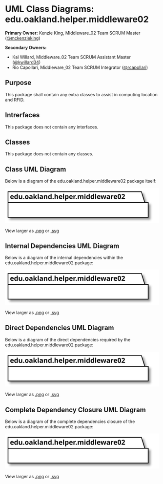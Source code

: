 # UML Class Diagrams: edu.oakland.helper.middleware02

**Primary Owner:** Kenzie King, Middleware_02 Team SCRUM Master ([@mckenzieking](https://github.com/mckenzieking/))

**Secondary Owners:**

- Kal Willard, Middleware_02 Team SCRUM Assistant Master ([@kwillard34](https://github.com/kwillard34/))
- Rio Capollari, Middleware_02 Team SCRUM Integrator ([@rcapollari](https://github.com/rcapollari/))

## Purpose

This package shall contain any extra classes to assist in computing location and RFID. 

## Intrerfaces

This package does not contain any interfaces.

## Classes

This package does not contain any classes.

## Class UML Diagram

Below is a diagram of the edu.oakland.helper.middleware02 package itself:

![edu.oakland.helper.middleware02](./Middleware02HelperPackage.svg)

View larger as [.png](./Middleware02HelperPackage.png) or [.svg](./Middleware02HelperPackage.svg)

## Internal Dependencies UML Diagram

Below is a diagram of the internal dependencies within the edu.oakland.helper.middleware02 package:

![edu.oakland.helper.middleware02 Internal Dependencies](./Middleware02HelperPackage_InternalDependencies.svg)

View larger as [.png](./Middleware02HelperPackage_InternalDependencies.png) or [.svg](./Middleware02HelperPackage_InternalDependencies.svg)

## Direct Dependencies UML Diagram

Below is a diagram of the direct dependencies required by the edu.oakland.helper.middleware02 package:

![edu.oakland.helper.middleware02 Direct Dependencies](./Middleware02HelperPackage_DirectDependencies.svg)

View larger as [.png](./Middleware02HelperPackage_DirectDependencies.png) or [.svg](./Middleware02HelperPackage_DirectDependencies.svg)

## Complete Dependency Closure UML Diagram

Below is a diagram of the complete dependencies closure of the edu.oakland.helper.middleware02 package:

![edu.oakland.helper.middleware02 Dependency Closure](./Middleware02HelperPackage_Closure.svg)

View larger as [.png](./Middleware02HelperPackage_Closure.png) or [.svg](./Middleware02HelperPackage_Closure.svg)
